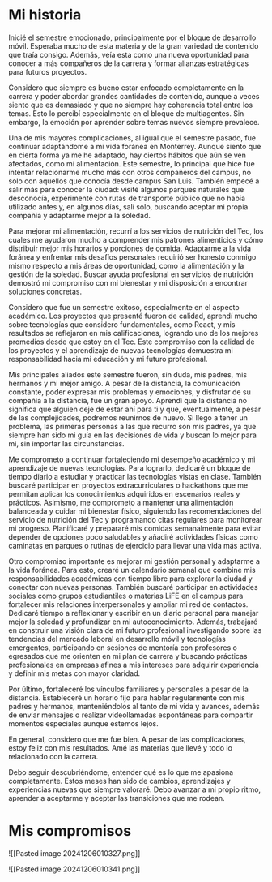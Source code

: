 # Mi historia

Inicié el semestre emocionado, principalmente por el bloque de desarrollo móvil. Esperaba mucho de esta materia y de la gran variedad de contenido que traía consigo. Además, veía esta como una nueva oportunidad para conocer a más compañeros de la carrera y formar alianzas estratégicas para futuros proyectos.

Considero que siempre es bueno estar enfocado completamente en la carrera y poder abordar grandes cantidades de contenido, aunque a veces siento que es demasiado y que no siempre hay coherencia total entre los temas. Esto lo percibí especialmente en el bloque de multiagentes. Sin embargo, la emoción por aprender sobre temas nuevos siempre prevalece.

Una de mis mayores complicaciones, al igual que el semestre pasado, fue continuar adaptándome a mi vida foránea en Monterrey. Aunque siento que en cierta forma ya me he adaptado, hay ciertos hábitos que aún se ven afectados, como mi alimentación. Este semestre, lo principal que hice fue intentar relacionarme mucho más con otros compañeros del campus, no solo con aquellos que conocía desde campus San Luis. También empecé a salir más para conocer la ciudad: visité algunos parques naturales que desconocía, experimenté con rutas de transporte público que no había utilizado antes y, en algunos días, salí solo, buscando aceptar mi propia compañía y adaptarme mejor a la soledad.

Para mejorar mi alimentación, recurrí a los servicios de nutrición del Tec, los cuales me ayudaron mucho a comprender mis patrones alimenticios y cómo distribuir mejor mis horarios y porciones de comida. Adaptarme a la vida foránea y enfrentar mis desafíos personales requirió ser honesto conmigo mismo respecto a mis áreas de oportunidad, como la alimentación y la gestión de la soledad. Buscar ayuda profesional en servicios de nutrición demostró mi compromiso con mi bienestar y mi disposición a encontrar soluciones concretas.

Considero que fue un semestre exitoso, especialmente en el aspecto académico. Los proyectos que presenté fueron de calidad, aprendí mucho sobre tecnologías que considero fundamentales, como React, y mis resultados se reflejaron en mis calificaciones, logrando uno de los mejores promedios desde que estoy en el Tec. Este compromiso con la calidad de los proyectos y el aprendizaje de nuevas tecnologías demuestra mi responsabilidad hacia mi educación y mi futuro profesional.

Mis principales aliados este semestre fueron, sin duda, mis padres, mis hermanos y mi mejor amigo. A pesar de la distancia, la comunicación constante, poder expresar mis problemas y emociones, y disfrutar de su compañía a la distancia, fue un gran apoyo. Aprendí que la distancia no significa que alguien deje de estar ahí para ti y que, eventualmente, a pesar de las complejidades, podremos reunirnos de nuevo. Si llego a tener un problema, las primeras personas a las que recurro son mis padres, ya que siempre han sido mi guía en las decisiones de vida y buscan lo mejor para mí, sin importar las circunstancias.

Me comprometo a continuar fortaleciendo mi desempeño académico y mi aprendizaje de nuevas tecnologías. Para lograrlo, dedicaré un bloque de tiempo diario a estudiar y practicar las tecnologías vistas en clase. También buscaré participar en proyectos extracurriculares o hackathons que me permitan aplicar los conocimientos adquiridos en escenarios reales y prácticos. Asimismo, me comprometo a mantener una alimentación balanceada y cuidar mi bienestar físico, siguiendo las recomendaciones del servicio de nutrición del Tec y programando citas regulares para monitorear mi progreso. Planificaré y prepararé mis comidas semanalmente para evitar depender de opciones poco saludables y añadiré actividades físicas como caminatas en parques o rutinas de ejercicio para llevar una vida más activa.

Otro compromiso importante es mejorar mi gestión personal y adaptarme a la vida foránea. Para esto, crearé un calendario semanal que combine mis responsabilidades académicas con tiempo libre para explorar la ciudad y conectar con nuevas personas. También buscaré participar en actividades sociales como grupos estudiantiles o materias LiFE en el campus para fortalecer mis relaciones interpersonales y ampliar mi red de contactos. Dedicaré tiempo a reflexionar y escribir en un diario personal para manejar mejor la soledad y profundizar en mi autoconocimiento. Además, trabajaré en construir una visión clara de mi futuro profesional investigando sobre las tendencias del mercado laboral en desarrollo móvil y tecnologías emergentes, participando en sesiones de mentoría con profesores o egresados que me orienten en mi plan de carrera y buscando prácticas profesionales en empresas afines a mis intereses para adquirir experiencia y definir mis metas con mayor claridad.

Por último, fortaleceré los vínculos familiares y personales a pesar de la distancia. Estableceré un horario fijo para hablar regularmente con mis padres y hermanos, manteniéndolos al tanto de mi vida y avances, además de enviar mensajes o realizar videollamadas espontáneas para compartir momentos especiales aunque estemos lejos. 

En general, considero que me fue bien. A pesar de las complicaciones, estoy feliz con mis resultados. Amé las materias que llevé y todo lo relacionado con la carrera.

Debo seguir descubriéndome, entender qué es lo que me apasiona completamente. Estos meses han sido de cambios, aprendizajes y experiencias nuevas que siempre valoraré. Debo avanzar a mi propio ritmo, aprender a aceptarme y aceptar las transiciones que me rodean.

# Mis compromisos

![[Pasted image 20241206010327.png]]

![[Pasted image 20241206010341.png]]